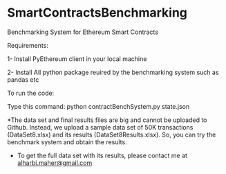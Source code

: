 # SmartContractsBenchmarking
Benchmarking System for Ethereum Smart Contracts

Requirements:

1- Install PyEthereum client in your local machine

2- Install All python package reuired by the benchmarking system such as pandas etc

To run the code: 

Type this command: python contractBenchSystem.py state.json


*The data set and final results files are big and cannot be uploaded to Github. Instead, we upload a sample data set of 50K transactions (DataSet8.xlsx) and its results (DataSet8Results.xlsx). So, you can try the benchmark system and obtain the results.

* To get the full data set with its results, please contact me at alharbi.maher@gmail.com
